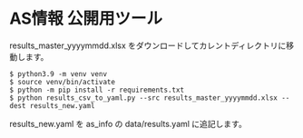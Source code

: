 # AS情報 公開用ツール

results_master_yyyymmdd.xlsx をダウンロードしてカレントディレクトリに移動します。

```
$ python3.9 -m venv venv
$ source venv/bin/activate
$ python -m pip install -r requirements.txt
$ python results_csv_to_yaml.py --src results_master_yyyymmdd.xlsx --dest results_new.yaml
```

results_new.yaml を as_info の data/results.yaml に追記します。

